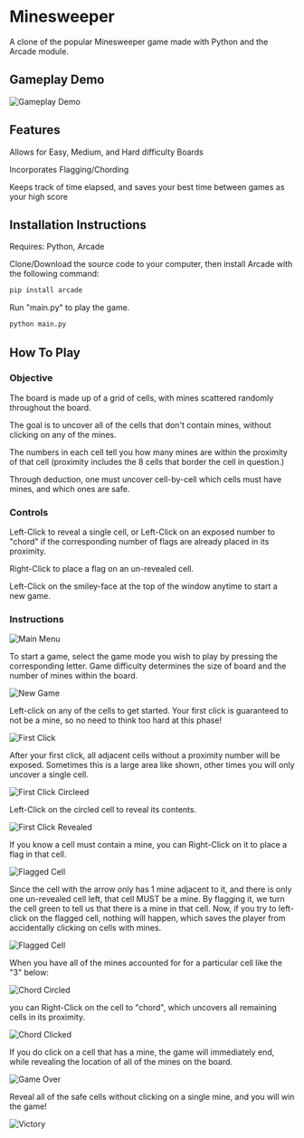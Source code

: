 # Minesweeper

A clone of the popular Minesweeper game made with Python and the Arcade module.

## Gameplay Demo

![Gameplay Demo](doc/demo.gif)

## Features
Allows for Easy, Medium, and Hard difficulty Boards

Incorporates Flagging/Chording

Keeps track of time elapsed, and saves your best time between games as your high score
## Installation Instructions
Requires: Python, Arcade

Clone/Download the source code to your computer, then install Arcade with the following command:
```bash
pip install arcade
```
Run "main.py" to play the game.
```bash
python main.py
```

## How To Play
### Objective
The board is made up of a grid of cells, with mines scattered randomly throughout the board.

The goal is to uncover all of the cells that don't contain mines, without clicking on any of the mines.

The numbers in each cell tell you how many mines are within the proximity of that cell (proximity includes the 8 cells that border the cell in question.)

Through deduction, one must uncover cell-by-cell which cells must have mines, and which ones are safe.
### Controls
Left-Click to reveal a single cell, or Left-Click on an exposed number to "chord" if the corresponding number of flags are already placed in its proximity.

Right-Click to place a flag on an un-revealed cell.

Left-Click on the smiley-face at the top of the window anytime to start a new game.

### Instructions
![Main Menu](doc/main_menu.png)

To start a game, select the game mode you wish to play by pressing the corresponding letter.
Game difficulty determines the size of board and the number of mines within the board.

![New Game](doc/new_game.png)

Left-click on any of the cells to get started. Your first click is guaranteed to not be a mine, so no need
to think too hard at this phase!

![First Click](doc/firstclick.png)

After your first click, all adjacent cells without a proximity number will be exposed. Sometimes this is a large area like shown, other times you will only uncover a single cell.

![First Click Circleed](doc/firstclick_circled.png)

Left-Click on the circled cell to reveal its contents.

![First Click Revealed](doc/firstclick_clicked.png)

If you know a cell must contain a mine, you can Right-Click on it to place a flag in that cell.

![Flagged Cell](doc/circled_flag.png)

Since the cell with the arrow only has 1 mine adjacent to it, and there is only one un-revealed cell left, that cell MUST be a mine.
By flagging it, we turn the cell green to tell us that there is a mine in that cell. Now, if you try to left-click on the flagged cell, nothing will happen, which saves the player from accidentally clicking on cells with mines.

![Flagged Cell](doc/clicked_flag.png)

When you have all of the mines accounted for for a particular cell like the "3" below:

![Chord Circled](doc/chord_circled.png)

you can Right-Click on the cell to "chord", which uncovers all remaining cells in its proximity.

![Chord Clicked](doc/chord_clicked.png)

If you do click on a cell that has a mine, the game will immediately end, while revealing the location of all of the mines on the board.

![Game Over](doc/gameover.png)

Reveal all of the safe cells without clicking on a single mine, and you will win the game!

![Victory](doc/victory.png)
